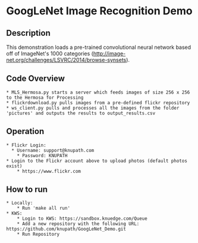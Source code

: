 # GoogLeNet Image Recognition Demo

## Description
This demonstration loads a pre-trained convolutional neural network based off of ImageNet's 1000
categories (http://image-net.org/challenges/LSVRC/2014/browse-synsets).

## Code Overview
	* MLS_Hermosa.py starts a server which feeds images of size 256 x 256 to the Hermosa for Processing
	* flickrdownload.py pulls images from a pre-defined flickr repository
	* ws_client.py pulls and processes all the images from the folder 'pictures' and outputs the results to output_results.csv

## Operation
	* Flickr Login:
	  * Username: support@knupath.com
		* Password: KNUPATH
	* Login to the Flickr account above to upload photos (default photos exist)
		* https://www.flickr.com

## How to run
	* Locally:
		* Run 'make all run'
	* KWS:
		* Login to KWS: https://sandbox.knuedge.com/Queue
		* Add a new repository with the following URL: https://github.com/knupath/GoogLeNet_Demo.git
		* Run Repository
